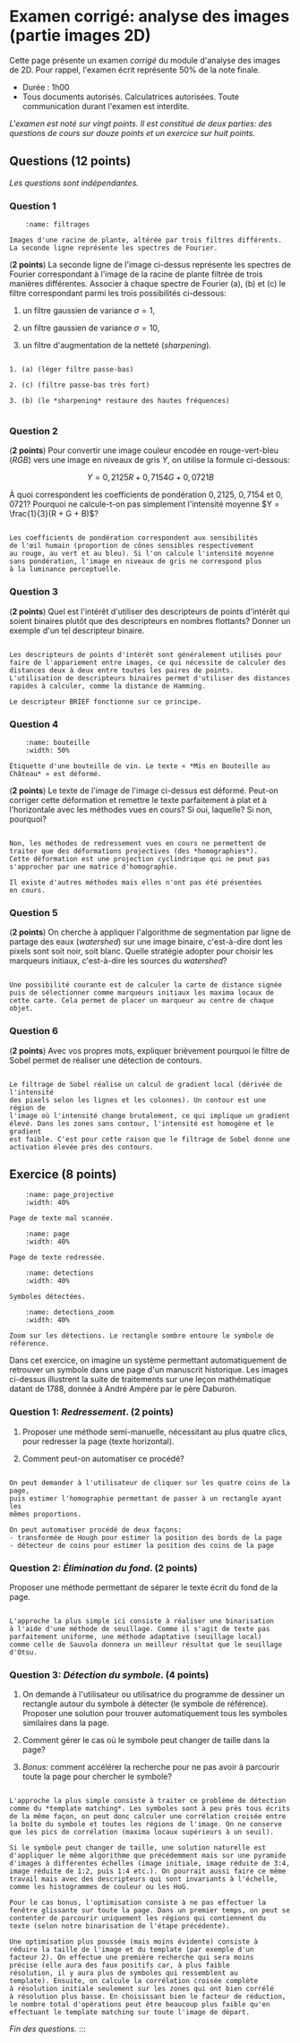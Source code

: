 # Examen corrigé: analyse des images (partie images 2D)

Cette page présente un examen *corrigé* du module d'analyse des images de 2D.
Pour rappel, l'examen écrit représente 50% de la note finale.

- Durée : 1h00
- Tous documents autorisés. Calculatrices autorisées. Toute communication
durant l'examen est interdite.

*L'examen est noté sur vingt points. Il est constitué de deux parties:
des questions de cours sur douze points et un exercice sur huit points.*

## Questions (12 points)

*Les questions sont indépendantes.*

### Question 1

```{figure} ./filtrages.jpg
    :name: filtrages

Images d'une racine de plante, altérée par trois filtres différents.
La seconde ligne représente les spectres de Fourier.
```

(**2 points**) La seconde ligne de l'image ci-dessus
représente les spectres de Fourier correspondant à l'image de la
racine de plante filtrée de trois manières différentes. Associer à
chaque spectre de Fourier (a), (b) et (c) le filtre correspondant
parmi les trois possibilités ci-dessous:

1.  un filtre gaussien de variance $\sigma=1$,

2.  un filtre gaussien de variance $\sigma=10$,

3.  un filtre d'augmentation de la netteté (*sharpening*).

```{hint}

1. (a) (léger filtre passe-bas)

2. (c) (filtre passe-bas très fort)

3. (b) (le *sharpening* restaure des hautes fréquences)
   
```

### Question 2

(**2 points**) Pour convertir une image couleur encodée en
rouge-vert-bleu (*RGB*) vers une image en niveaux de gris $Y$, on
utilise la formule ci-dessous:

$$Y = 0,2125 R + 0,7154 G + 0,0721 B$$

À quoi correspondent les coefficients de pondération $0,2125$,
$0,7154$ et $0,0721$? Pourquoi ne calcule-t-on pas simplement
l'intensité moyenne $Y = \frac{1}{3}(R + G + B)$?

```{hint}

Les coefficients de pondération correspondent aux sensibilités
de l'œil humain (proportion de cônes sensibles respectivement
au rouge, au vert et au bleu). Si l'on calcule l'intensité moyenne
sans pondération, l'image en niveaux de gris ne correspond plus
à la luminance perceptuelle.

```

### Question 3

(**2 points**) Quel est l'intérêt d'utiliser des descripteurs de
points d'intérêt qui soient binaires plutôt que des descripteurs en
nombres flottants? Donner un exemple d'un tel descripteur binaire.

```{hint}

Les descripteurs de points d'intérêt sont généralement utilisés pour
faire de l'appariement entre images, ce qui nécessite de calculer des
distances deux à deux entre toutes les paires de points.
L'utilisation de descripteurs binaires permet d'utiliser des distances
rapides à calculer, comme la distance de Hamming.

Le descripteur BRIEF fonctionne sur ce principe.

```

### Question 4

```{figure} ./bouteille.jpg
    :name: bouteille
    :width: 50%

Étiquette d'une bouteille de vin. Le texte « *Mis en Bouteille au
Château* » est déformé.

```

(**2 points**) Le texte de l'image de l'image ci-dessus est
déformé. Peut-on corriger cette déformation et remettre le texte
parfaitement à plat et à l'horizontale avec les méthodes vues en
cours? Si oui, laquelle? Si non, pourquoi?

```{hint}

Non, les méthodes de redressement vues en cours ne permettent de
traiter que des déformations projectives (des *homographies*).
Cette déformation est une projection cyclindrique qui ne peut pas
s'approcher par une matrice d'homographie.

Il existe d'autres méthodes mais elles n'ont pas été présentées
en cours.

```

### Question 5

(**2 points**) On cherche à appliquer l'algorithme de segmentation
par ligne de partage des eaux (*watershed*) sur une image binaire,
c'est-à-dire dont les pixels sont soit noir, soit blanc. Quelle
stratégie adopter pour choisir les marqueurs initiaux, c'est-à-dire
les sources du *watershed*?

```{hint}

Une possibilité courante est de calculer la carte de distance signée 
puis de sélectionner comme marqueurs initiaux les maxima locaux de
cette carte. Cela permet de placer un marqueur au centre de chaque objet.

```

### Question 6

(**2 points**) Avec vos propres mots, expliquer brièvement pourquoi
le filtre de Sobel permet de réaliser une détection de contours.

```{hint}

Le filtrage de Sobel réalise un calcul de gradient local (dérivée de l'intensité
des pixels selon les lignes et les colonnes). Un contour est une région de
l'image où l'intensité change brutalement, ce qui implique un gradient
élevé. Dans les zones sans contour, l'intensité est homogène et le gradient
est faible. C'est pour cette raison que le filtrage de Sobel donne une
activation élevée près des contours.

```

## Exercice (8 points)

```{figure} ./page_projective.jpg
    :name: page_projective
    :width: 40%

Page de texte mal scannée.
```

```{figure} ./page.jpg
    :name: page
    :width: 40%

Page de texte redressée.
```

```{figure} ./detections.jpg
    :name: detections
    :width: 40%

Symboles détectées.
```

```{figure} ./detections_zoom.jpg
    :name: detections_zoom
    :width: 40%

Zoom sur les détections. Le rectangle sombre entoure le symbole de
référence.
```

Dans cet exercice, on imagine un système permettant automatiquement de
retrouver un symbole dans une page d'un manuscrit historique. Les images
ci-dessus illustrent  la suite de traitements sur une leçon
mathématique datant de 1788, donnée à André Ampère par le père Daburon.

### Question 1: *Redressement*. (**2 points**)

1.  Proposer une méthode semi-manuelle, nécessitant au plus quatre
    clics, pour redresser la page (texte horizontal).

2.  Comment peut-on automatiser ce procédé?

```{hint}

On peut demander à l'utilisateur de cliquer sur les quatre coins de la page,
puis estimer l'homographie permettant de passer à un rectangle ayant les
mêmes proportions.

On peut automatiser procédé de deux façons:
- transformée de Hough pour estimer la position des bords de la page
- détecteur de coins pour estimer la position des coins de la page

```

### Question 2: *Élimination du fond*. (**2 points**)

Proposer une méthode permettant de séparer le texte écrit du
fond de la page.

```{hint}

L'approche la plus simple ici consiste à réaliser une binarisation
à l'aide d'une méthode de seuillage. Comme il s'agit de texte pas
parfaitement uniforme, une méthode adaptative (seuillage local)
comme celle de Sauvola donnera un meilleur résultat que le seuillage
d'Otsu.

```

### Question 3: *Détection du symbole*. (**4 points**)

1.  On demande à l'utilisateur ou utilisatrice du programme de
    dessiner un rectangle autour du symbole à détecter (le symbole
    de référence). Proposer une solution pour trouver
    automatiquement tous les symboles similaires dans la page.

2.  Comment gérer le cas où le symbole peut changer de taille dans
    la page?

3.  *Bonus:* comment accélérer la recherche pour ne pas avoir à
    parcourir toute la page pour chercher le symbole?

```{hint}

L'approche la plus simple consiste à traiter ce problème de détection
comme du *template matching*. Les symboles sont à peu près tous écrits
de la même façon, on peut donc calculer une corrélation croisée entre
la boîte du symbole et toutes les régions de l'image. On ne conserve
que les pics de corrélation (maxima locaux supérieurs à un seuil).

Si le symbole peut changer de taille, une solution naturelle est
d'appliquer le même algorithme que précédemment mais sur une pyramide
d'images à différentes échelles (image initiale, image réduite de 3:4,
image réduite de 1:2, puis 1:4 etc.). On pourrait aussi faire ce même
travail mais avec des descripteurs qui sont invariants à l'échelle,
comme les histogrammes de couleur ou les HoG.

Pour le cas bonus, l'optimisation consiste à ne pas effectuer la
fenêtre glissante sur toute la page. Dans un premier temps, on peut se
contenter de parcourir uniquement les régions qui contiennent du
texte (selon notre binarisation de l'étape précédente).

Une optimisation plus poussée (mais moins évidente) consiste à
réduire la taille de l'image et du template (par exemple d'un
facteur 2). On effectue une première recherche qui sera moins
précise (elle aura des faux positifs car, à plus faible
résolution, il y aura plus de symboles qui ressemblent au
template). Ensuite, on calcule la corrélation croisée complète
à résolution initiale seulement sur les zones qui ont bien corrélé
à résolution plus basse. En choisissant bien le facteur de réduction,
le nombre total d'opérations peut être beaucoup plus faible qu'en
effectuant le template matching sur toute l'image de départ.

```

*Fin des questions.*
:::

